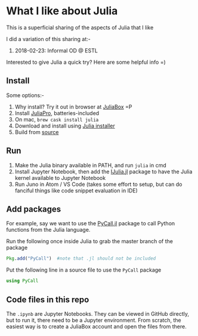 # What I like about Julia

This is a superficial sharing of the aspects of Julia that I like

I did a variation of this sharing at:-

1. 2018-02-23: Informal OD @ ESTL

Interested to give Julia a quick try? Here are some helpful info =)

## Install

Some options:-

1. Why install? Try it out in browser at [JuliaBox](https://www.juliabox.com) =P
1. Install [JuliaPro](https://juliacomputing.com/products/juliapro.html), batteries-included
1. On mac, `brew cask install julia`
1. Download and install using [Julia installer](https://julialang.org/downloads/)
1. Build from [source](https://github.com/JuliaLang/julia)


## Run

1. Make the Julia binary available in PATH, and run `julia` in cmd
1. Install Jupyter Notebook, then add the [IJulia.jl](https://github.com/JuliaLang/IJulia.jl) package to have the Julia kernel available to Jupyter Notebook
1. Run Juno in Atom / VS Code (takes some effort to setup, but can do fanciful things like code snippet evaluation in IDE)


## Add packages

For example, say we want to use the [PyCall.jl](https://github.com/JuliaPy/PyCall.jl) package to call Python functions from the Julia language.

Run the following once inside Julia to grab the master branch of the package

```julia
Pkg.add("PyCall")  #note that .jl should not be included
```

Put the following line in a source file to use the `PyCall` package

```julia
using PyCall
```


## Code files in this repo

The `.ipynb` are Jupyter Notebooks. They can be viewed in GitHub directly, but to run it, there need to be a Jupyter environment. From scratch, the easiest way is to create a JuliaBox account and open the files from there.
